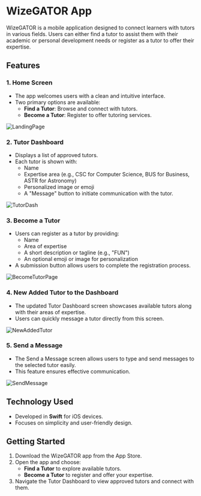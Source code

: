 # WizeGATOR App

WizeGATOR is a mobile application designed to connect learners with tutors in various fields. Users can either find a tutor to assist them with their academic or personal development needs or register as a tutor to offer their expertise.

## Features

### 1. **Home Screen**
   - The app welcomes users with a clean and intuitive interface.
   - Two primary options are available:
     - **Find a Tutor**: Browse and connect with tutors.
     - **Become a Tutor**: Register to offer tutoring services.

![LandingPage](WizeGatorApp/View/LandingPage-2.png)

### 2. **Tutor Dashboard**
   - Displays a list of approved tutors.
   - Each tutor is shown with:
     - Name
     - Expertise area (e.g., CSC for Computer Science, BUS for Business, ASTR for Astronomy)
     - Personalized image or emoji
     - A "Message" button to initiate communication with the tutor.

![TutorDash](WizeGatorApp/View/TutorDash-1.png)

### 3. **Become a Tutor**
   - Users can register as a tutor by providing:
     - Name
     - Area of expertise
     - A short description or tagline (e.g., "FUN")
     - An optional emoji or image for personalization
   - A submission button allows users to complete the registration process.

![BecomeTutorPage](WizeGatorApp/View/BecomeTutor-1.png)

### 4. **New Added Tutor to the Dashboard**
   - The updated Tutor Dashboard screen showcases available tutors along with their areas of expertise.
   - Users can quickly message a tutor directly from this screen.

![NewAddedTutor](WizeGatorApp/View/NewAddedTutor-1.png)

### 5. **Send a Message**
   - The Send a Message screen allows users to type and send messages to the selected tutor easily.
   - This feature ensures effective communication.

![SendMessage](WizeGatorApp/View/SendMessage-1.png)

## Technology Used
- Developed in **Swift** for iOS devices.
- Focuses on simplicity and user-friendly design.

## Getting Started
1. Download the WizeGATOR app from the App Store.
2. Open the app and choose:
   - **Find a Tutor** to explore available tutors.
   - **Become a Tutor** to register and offer your expertise.
3. Navigate the Tutor Dashboard to view approved tutors and connect with them.


